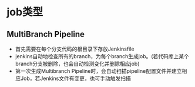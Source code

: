 # job类型

MultiBranch Pipeline
-----------------------
* 首先需要在每个分支代码的根目录下存放Jenkinsfile<br>
* jenkins自动地检查所有的branch，为每个branch生成job。(若代码库上某个branch分支被删除，也会自动检测变化并删除相应job)<br>
* 第一次生成Multibranch Pipeline时，会自动扫描pipeline配置文件并建立相应Job，若Jenkins文件有变更，也可手动触发扫描

